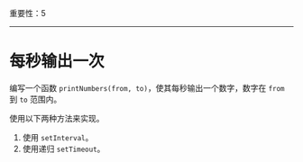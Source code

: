 重要性：5

---

# 每秒输出一次

编写一个函数 `printNumbers(from, to)`，使其每秒输出一个数字，数字在 `from ` 到 `to` 范围内。

使用以下两种方法来实现。

1. 使用 `setInterval`。
2. 使用递归 `setTimeout`。
